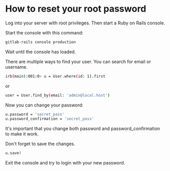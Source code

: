 # How to reset your root password

Log into your server with root privileges. Then start a Ruby on Rails console.

Start the console with this command:

```bash
gitlab-rails console production
```

Wait until the console has loaded.

There are multiple ways to find your user. You can search for email or username.

```bash
irb(main):001:0> u = User.where(id: 1).first
```

or

```bash
user = User.find_by(email: 'admin@local.host')
```

Now you can change your password:

```bash
u.password = 'secret_pass'
u.password_confirmation = 'secret_pass'
```

It's important that you change both password and password_confirmation to make it work.

Don't forget to save the changes.

```bash
u.save!
```

Exit the console and try to login with your new password.